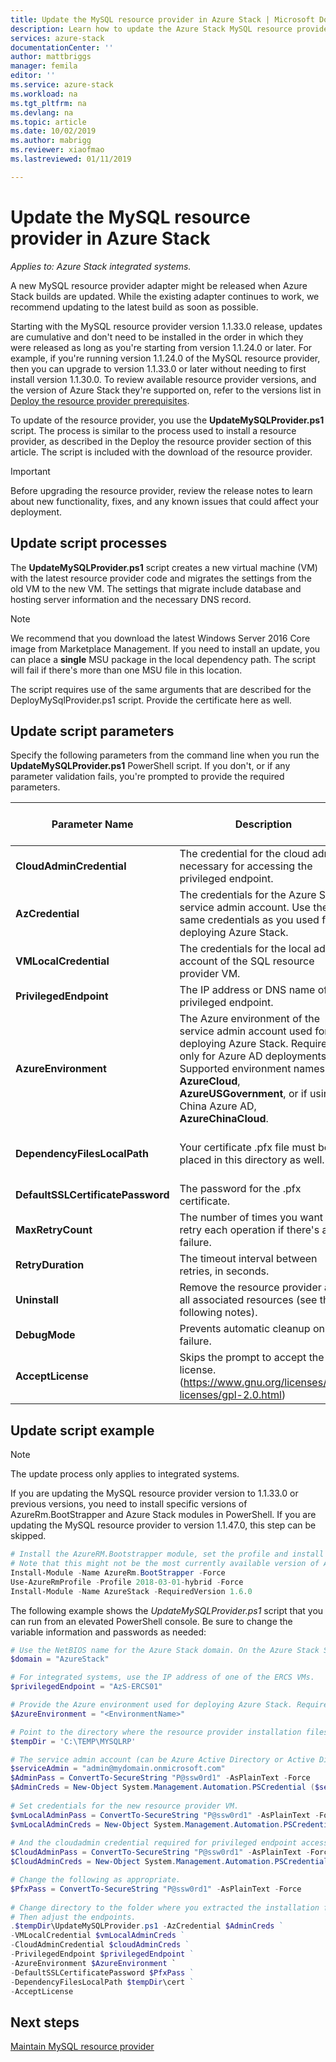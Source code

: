 ```yaml
---
title: Update the MySQL resource provider in Azure Stack | Microsoft Docs
description: Learn how to update the Azure Stack MySQL resource provider in Azure Stack.
services: azure-stack 
documentationCenter: '' 
author: mattbriggs 
manager: femila 
editor: '' 
ms.service: azure-stack 
ms.workload: na 
ms.tgt_pltfrm: na 
ms.devlang: na 
ms.topic: article 
ms.date: 10/02/2019
ms.author: mabrigg
ms.reviewer: xiaofmao
ms.lastreviewed: 01/11/2019

---
```


# Update the MySQL resource provider in Azure Stack

*Applies to: Azure Stack integrated systems.*

A new MySQL resource provider adapter might be released when Azure Stack builds are updated. While the existing adapter continues to work, we recommend updating to the latest build as soon as possible.

Starting with the MySQL resource provider version 1.1.33.0 release, updates are cumulative and don't need to be installed in the order in which they were released as long as you're starting from version 1.1.24.0 or later. For example, if you're running version 1.1.24.0 of the MySQL resource provider, then you can upgrade to version 1.1.33.0 or later without needing to first install version 1.1.30.0. To review available resource provider versions, and the version of Azure Stack they're supported on, refer to the versions list in [Deploy the resource provider prerequisites](./azure-stack-mysql-resource-provider-deploy.md#prerequisites).

To update of the resource provider, you use the **UpdateMySQLProvider.ps1** script. The process is similar to the process used to install a resource provider, as described in the Deploy the resource provider section of this article. The script is included with the download of the resource provider. 

 > [!IMPORTANT]
 > Before upgrading the resource provider, review the release notes to learn about new functionality, fixes, and any known issues that could affect your deployment.

## Update script processes

The **UpdateMySQLProvider.ps1** script creates a new virtual machine (VM) with the latest resource provider code and migrates the settings from the old VM to the new VM. The settings that migrate include database and hosting server information and the necessary DNS record.

>[!NOTE]
>We recommend that you download the latest Windows Server 2016 Core image from Marketplace Management. If you need to install an update, you can place a **single** MSU package in the local dependency path. The script will fail if there's more than one MSU file in this location.

The script requires use of the same arguments that are described for the DeployMySqlProvider.ps1 script. Provide the certificate here as well.  


## Update script parameters 
Specify the following parameters from the command line when you run the **UpdateMySQLProvider.ps1** PowerShell script. If you don't, or if any parameter validation fails, you're prompted to provide the required parameters.

| Parameter Name | Description | Comment or default value | 
| --- | --- | --- | 
| **CloudAdminCredential** | The credential for the cloud admin, necessary for accessing the privileged endpoint. | _Required_ | 
| **AzCredential** | The credentials for the Azure Stack service admin account. Use the same credentials as you used for deploying Azure Stack. | _Required_ | 
| **VMLocalCredential** |The credentials for the local admin account of the SQL resource provider VM. | _Required_ | 
| **PrivilegedEndpoint** | The IP address or DNS name of the privileged endpoint. |  _Required_ | 
| **AzureEnvironment** | The Azure environment of the service admin account used for deploying Azure Stack. Required only for Azure AD deployments. Supported environment names are **AzureCloud**, **AzureUSGovernment**, or if using a China Azure AD, **AzureChinaCloud**. | AzureCloud |
| **DependencyFilesLocalPath** | Your certificate .pfx file must be placed in this directory as well. | _Optional_ (_mandatory_ for multi-node) | 
| **DefaultSSLCertificatePassword** | The password for the .pfx certificate. | _Required_ | 
| **MaxRetryCount** | The number of times you want to retry each operation if there's a failure.| 2 | 
| **RetryDuration** | The timeout interval between retries, in seconds. | 120 | 
| **Uninstall** | Remove the resource provider and all associated resources (see the following notes). | No | 
| **DebugMode** | Prevents automatic cleanup on failure. | No | 
| **AcceptLicense** | Skips the prompt to accept the GPL license.  (https://www.gnu.org/licenses/old-licenses/gpl-2.0.html) | | 

## Update script example
> [!NOTE] 
> The update process only applies to integrated systems.

If you are updating the MySQL resource provider version to 1.1.33.0 or previous versions, you need to install specific versions of AzureRm.BootStrapper and Azure Stack modules in PowerShell. If you are updating the MySQL resource provider to version 1.1.47.0, this step can be skipped.

```powershell
# Install the AzureRM.Bootstrapper module, set the profile and install the AzureStack module
# Note that this might not be the most currently available version of Azure Stack PowerShell.
Install-Module -Name AzureRm.BootStrapper -Force
Use-AzureRmProfile -Profile 2018-03-01-hybrid -Force
Install-Module -Name AzureStack -RequiredVersion 1.6.0
```

The following example shows the *UpdateMySQLProvider.ps1* script that you can run from an elevated PowerShell console. Be sure to change the variable information and passwords as needed:

```powershell
# Use the NetBIOS name for the Azure Stack domain. On the Azure Stack SDK, the default is AzureStack but could have been changed at install time.
$domain = "AzureStack" 

# For integrated systems, use the IP address of one of the ERCS VMs.
$privilegedEndpoint = "AzS-ERCS01" 

# Provide the Azure environment used for deploying Azure Stack. Required only for Azure AD deployments. Supported environment names are AzureCloud, AzureUSGovernment, or AzureChinaCloud. 
$AzureEnvironment = "<EnvironmentName>"

# Point to the directory where the resource provider installation files were extracted. 
$tempDir = 'C:\TEMP\MYSQLRP' 

# The service admin account (can be Azure Active Directory or Active Directory Federation Services).
$serviceAdmin = "admin@mydomain.onmicrosoft.com" 
$AdminPass = ConvertTo-SecureString "P@ssw0rd1" -AsPlainText -Force 
$AdminCreds = New-Object System.Management.Automation.PSCredential ($serviceAdmin, $AdminPass) 
 
# Set credentials for the new resource provider VM.
$vmLocalAdminPass = ConvertTo-SecureString "P@ssw0rd1" -AsPlainText -Force 
$vmLocalAdminCreds = New-Object System.Management.Automation.PSCredential ("mysqlrpadmin", $vmLocalAdminPass) 
 
# And the cloudadmin credential required for privileged endpoint access.
$CloudAdminPass = ConvertTo-SecureString "P@ssw0rd1" -AsPlainText -Force 
$CloudAdminCreds = New-Object System.Management.Automation.PSCredential ("$domain\cloudadmin", $CloudAdminPass) 

# Change the following as appropriate.
$PfxPass = ConvertTo-SecureString "P@ssw0rd1" -AsPlainText -Force 
 
# Change directory to the folder where you extracted the installation files.
# Then adjust the endpoints.
.$tempDir\UpdateMySQLProvider.ps1 -AzCredential $AdminCreds ` 
-VMLocalCredential $vmLocalAdminCreds ` 
-CloudAdminCredential $cloudAdminCreds ` 
-PrivilegedEndpoint $privilegedEndpoint ` 
-AzureEnvironment $AzureEnvironment `
-DefaultSSLCertificatePassword $PfxPass ` 
-DependencyFilesLocalPath $tempDir\cert ` 
-AcceptLicense 
```  

## Next steps
[Maintain MySQL resource provider](azure-stack-mysql-resource-provider-maintain.md)
